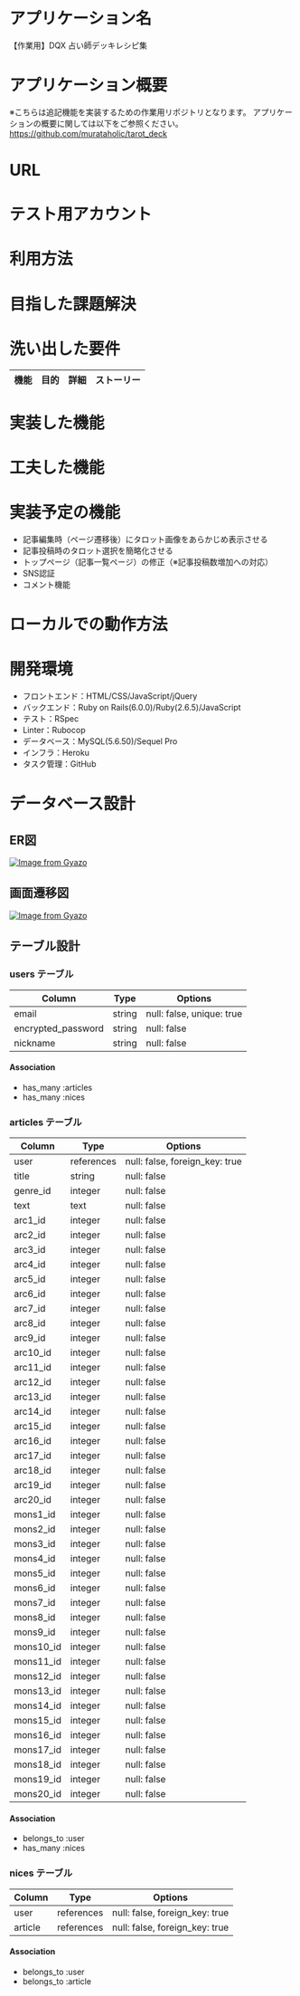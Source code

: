 # アプリケーション名
【作業用】DQX 占い師デッキレシピ集

# アプリケーション概要
※こちらは追記機能を実装するための作業用リポジトリとなります。
アプリケーションの概要に関しては以下をご参照ください。  
https://github.com/murataholic/tarot_deck
# URL
# テスト用アカウント
# 利用方法
# 目指した課題解決
# 洗い出した要件
| 機能  | 目的 | 詳細  | ストーリー |
| ---- | ---- | ---- | -------- |

# 実装した機能
# 工夫した機能
# 実装予定の機能
- 記事編集時（ページ遷移後）にタロット画像をあらかじめ表示させる
- 記事投稿時のタロット選択を簡略化させる
- トップページ（記事一覧ページ）の修正（※記事投稿数増加への対応）
- SNS認証
- コメント機能

# ローカルでの動作方法

# 開発環境
- フロントエンド：HTML/CSS/JavaScript/jQuery
- バックエンド：Ruby on Rails(6.0.0)/Ruby(2.6.5)/JavaScript
- テスト：RSpec
- Linter：Rubocop
- データベース：MySQL(5.6.50)/Sequel Pro
- インフラ：Heroku
- タスク管理：GitHub

# データベース設計
## ER図
[![Image from Gyazo](https://i.gyazo.com/ea143a4fe20086a112a0a1b3bff81716.png)](https://gyazo.com/ea143a4fe20086a112a0a1b3bff81716)

## 画面遷移図
[![Image from Gyazo](https://i.gyazo.com/5ad1eed07f84cfa1fc483f1516376fb9.png)](https://gyazo.com/5ad1eed07f84cfa1fc483f1516376fb9)

## テーブル設計

### users テーブル

| Column              | Type   | Options                   |
| --------------------| ------ | ------------------------- |
| email               | string | null: false, unique: true |
| encrypted_password  | string | null: false               |
| nickname            | string | null: false               |

#### Association

- has_many :articles
- has_many :nices

### articles テーブル

| Column    | Type       | Options                        | 
| --------- | ---------- | -------------------------------|
| user      | references | null: false, foreign_key: true |
| title     | string     | null: false                    |
| genre_id  | integer    | null: false                    |
| text      | text       | null: false                    |
| arc1_id   | integer    | null: false                    |
| arc2_id   | integer    | null: false                    |
| arc3_id   | integer    | null: false                    |
| arc4_id   | integer    | null: false                    |
| arc5_id   | integer    | null: false                    |
| arc6_id   | integer    | null: false                    |
| arc7_id   | integer    | null: false                    |
| arc8_id   | integer    | null: false                    |
| arc9_id   | integer    | null: false                    |
| arc10_id  | integer    | null: false                    |
| arc11_id  | integer    | null: false                    |
| arc12_id  | integer    | null: false                    |
| arc13_id  | integer    | null: false                    |
| arc14_id  | integer    | null: false                    |
| arc15_id  | integer    | null: false                    |
| arc16_id  | integer    | null: false                    |
| arc17_id  | integer    | null: false                    |
| arc18_id  | integer    | null: false                    |
| arc19_id  | integer    | null: false                    |
| arc20_id  | integer    | null: false                    |
| mons1_id  | integer    | null: false                    |
| mons2_id  | integer    | null: false                    |
| mons3_id  | integer    | null: false                    |
| mons4_id  | integer    | null: false                    |
| mons5_id  | integer    | null: false                    |
| mons6_id  | integer    | null: false                    |
| mons7_id  | integer    | null: false                    |
| mons8_id  | integer    | null: false                    |
| mons9_id  | integer    | null: false                    |
| mons10_id | integer    | null: false                    |
| mons11_id | integer    | null: false                    |
| mons12_id | integer    | null: false                    |
| mons13_id | integer    | null: false                    |
| mons14_id | integer    | null: false                    |
| mons15_id | integer    | null: false                    |
| mons16_id | integer    | null: false                    |
| mons17_id | integer    | null: false                    |
| mons18_id | integer    | null: false                    |
| mons19_id | integer    | null: false                    |
| mons20_id | integer    | null: false                    |

#### Association

- belongs_to :user
- has_many :nices

### nices テーブル

| Column    | Type       | Options                        | 
| --------- | ---------- | -------------------------------|
| user      | references | null: false, foreign_key: true |
| article   | references | null: false, foreign_key: true |

#### Association

- belongs_to :user
- belongs_to :article